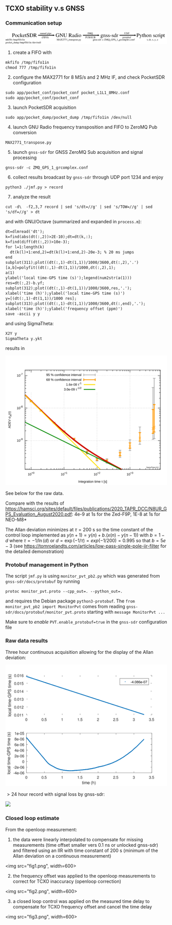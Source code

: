 ## TCXO stability v.s GNSS

### Communication setup

<img src="setup.png">

1. create a FIFO with
```
mkfifo /tmp/fifo1in
chmod 777 /tmp/fifo1in
```
2. configure the MAX2771 for 8 MS/s and 2 MHz IF, and check PocketSDR configuration
```
sudo app/pocket_conf/pocket_conf pocket_L1L1_8MHz.conf
sudo app/pocket_conf/pocket_conf
```
3. launch PocketSDR acquisition
```
sudo app/pocket_dump/pocket_dump /tmp/fifo1in /dev/null
```
4. launch GNU Radio frequency transposition and FIFO to ZeroMQ Pub conversion
```
MAX2771_transpose.py
```
5. launch ``gnss-sdr`` for GNSS ZeroMQ Sub acquisition and signal processing
```
gnss-sdr -c ZMQ_GPS_1_grcomplex.conf
```
6. collect results broadcast by ``gnss-sdr`` through UDP port 1234 and enjoy
```
python3 ./jmf.py > record
```
7. analyze the result
```
cut -d\  -f2,3,7 record | sed 's/dt=//g' | sed 's/TOW=//g' | sed 's/df=//g' > dt
```
and with GNU/Octave (summarized and expanded in ``process.m``):
```
dt=dlmread('dt');
k=find(abs(dt(:,2))>2E-10);dt=dt(k,:);
k=find(diff(dt(:,2))>10e-3);
for l=1:length(k)
  dt(k(l)+1:end,2)=dt(k(l)+1:end,2)-20e-3; % 20 ms jumps
end
subplot(311);plot((dt(:,1)-dt(1,1))/1000/3600,dt(:,2),'.')
[a,b]=polyfit((dt(:,1)-dt(1,1))/1000,dt(:,2),1);
a(1)
ylabel('local time-GPS time (s)');legend(num2str(a(1)))
res=dt(:,2)-b.yf;
subplot(312);plot((dt(:,1)-dt(1,1))/1000/3600,res,'.');
xlabel('time (h)');ylabel('local time-GPS time (s)')
y=[(dt(:,1)-dt(1,1))/1000 res];
subplot(313);plot((dt(:,1)-dt(1,1))/1000/3600,dt(:,end),'.');
xlabel('time (h)');ylabel('frequency offset (ppm)')
save -ascii y y
```
and using SigmaTheta:
```
X2Y y
SigmaTheta y.ykt
```
results in

<img src="y.svg">

See below for the raw data.

Compare with the results of https://hamsci.org/sites/default/files/publications/2020_TAPR_DCC/N8UR_GPS_Evaluation_August2020.pdf: 
4e-9 at 1s for the Zed-F9P, 1E-8 at 1s for NEO-M8*

The Allan deviation minimizes at $\tau=200$ s so the time constant of the control loop implemented as $y(n+1)=y(n)+b.(x(n)-y(n-1))$
with $b=1-d$ where $\tau=-1/\ln(d)$ or $d=\exp(-1/\tau)=exp(-1/200)=0.995$ so that $b=5e-3$ (see https://tomroelandts.com/articles/low-pass-single-pole-iir-filter for the detailed demonstration)


### Protobuf management in Python

The script ``jmf.py`` is using ``monitor_pvt_pb2.py`` which was generated from ``gnss-sdr/docs/protobuf`` by running
```
protoc monitor_pvt.proto --cpp_out=. --python_out=.
```
and requires the Debian package ``python3-protobuf``. The ``from monitor_pvt_pb2 import MonitorPvt`` comes from reading
``gnss-sdr/docs/protobuf/monitor_pvt.proto`` starting with ``message MonitorPvt ...``

Make sure to *enable* ``PVT.enable_protobuf=true`` in the ``gnss-sdr`` configuration file 

### Raw data results

Three hour continuous acquisition allowing for the display of the Allan deviation:

<img src="record1.svg">

$>24$ hour record with signal loss by gnss-sdr:

<img src="record3.svg">

### Closed loop estimate

From the openloop measurement:
1. the data were linearly interpolated to compensate for missing measurements (time offset smaller vers 0.1 ns or unlocked gnss-sdr)
and filtered using an IIR with time constant of 200 s (minimum of the Allan deviation on a continuous measurement)

<img src="fig1.png", width=600>

2. the frequency offset was applied to the openloop measurements to correct for TCXO inaccuracy (openloop correction)

<img src="fig2.png", width=600>

3. a closed loop control was applied on the measured time delay to compensate for TCXO frequency offset and cancel the time delay

<img src="fig3.png", width=600>
